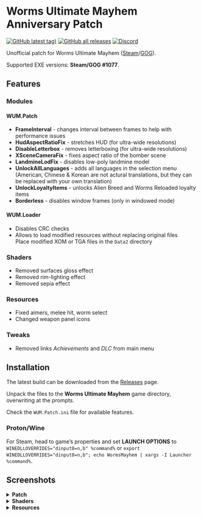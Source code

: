# Worms Ultimate Mayhem Anniversary Patch

[![GitHub latest tag)](https://img.shields.io/github/v/tag/heatray/WUMPatch?label=latest)](https://github.com/heatray/WUMPatch/releases/latest) [![GitHub all releases](https://img.shields.io/github/downloads/heatray/WUMPatch/total)](https://github.com/heatray/WUMPatch/releases) [![Discord](https://img.shields.io/discord/455020679696482306?label=W4Tweaks&logo=discord&logoColor=white)](https://discord.gg/sdKqGu6)

Unofficial patch for Worms Ultimate Mayhem ([Steam](https://store.steampowered.com/app/70600)/[GOG](https://www.gog.com/game/worms_ultimate_mayhem_deluxe_edition)).

Supported EXE versions: **Steam/GOG #1077**.

## Features

### Modules

#### WUM.Patch

* **FrameInterval** - changes interval between frames to help with performance issues
* **HudAspectRatioFix** - stretches HUD (for ultra-wide resolutions)
* **DisableLetterbox** - removes letterboxing (for ultra-wide resolutions)
* **XSceneCameraFix** - fixes aspect ratio of the bomber scene
* **LandmineLodFix** - disables low-poly landmine model
* **UnlockAllLanguages** - adds all languages in the selection menu (American, Chinese & Korean are not actural translations, but they can be replaced with your own translation)
* **UnlockLoyaltyItems** - unlocks Alien Breed and Worms Reloaded loyalty items
* **Borderless** - disables window frames (only in windowed mode)

#### WUM.Loader

* Disables CRC checks
* Allows to load modified resources without replacing original files  
  Place modified XOM or TGA files in the `Data2` directory

### Shaders

* Removed surfaces gloss effect
* Removed rim-lighting effect
* Removed sepia effect

### Resources

* Fixed aimers, melee hit, worm select
* Changed weapon panel icons

### Tweaks

* Removed links *Achievements* and *DLC* from main menu

## Installation

The latest build can be downloaded from the [Releases](https://github.com/heatray/WUMPatch/releases) page.

Unpack the files to the **Worms Ultimate Mayhem** game directory, overwriting at the prompts.

Check the `WUM.Patch.ini` file for available features.

### Proton/Wine

For Steam, head to game’s properties and set **LAUNCH OPTIONS** to `WINEDLLOVERRIDES="dinput8=n,b" %command%` or `export WINEDLLOVERRIDES="dinput8=n,b"; echo WormsMayhem | xargs -I Launcher %command%`.

## Screenshots

<details>
<summary><b>Patch</b></summary>

**HUD aspect ratio fix, disabled letterbox**

![](.github/images/ultrawide.jpg)

**Bomber scene aspect ratio fix**

![](.github/images/xscenecamera.jpg)

**Landmine LOD fix**

![](.github/images/landminelod.jpg)

</details>

<details>
<summary><b>Shaders</b></summary>

![](.github/images/shaders.jpg)

</details>

<details>
<summary><b>Resources</b></summary>

![](.github/images/hud_wp.jpg "Weapon Panel")
![](.github/images/hud_parabolic.jpg "Parabolic")
![](.github/images/hud_homing.jpg "Homing")
![](.github/images/hud_fps.jpg "FPS Cursor")
![](.github/images/hud_airstrike.jpg "Air Strike")
![](.github/images/hud_rope.jpg "Targeting")
![](.github/images/hud_binoculars.jpg "Binoculars")
![](.github/images/hud_meleehit.jpg "Melee Hit")
![](.github/images/hud_select.jpg "Select Worm")

</details>
